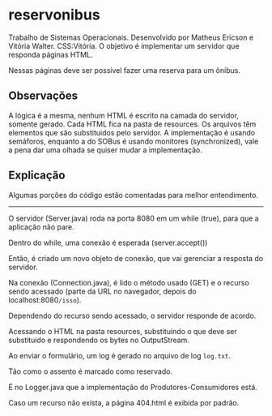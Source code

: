 # reservonibus
Trabalho de Sistemas Operacionais.
Desenvolvido por Matheus Ericson e Vitória Walter.
CSS:Vitória.
O objetivo é implementar um servidor que responda páginas HTML.

Nessas páginas deve ser possível fazer uma reserva para um ônibus.

## Observações
A lógica é a mesma, nenhum HTML é escrito na camada do servidor, somente gerado.
Cada HTML fica na pasta de resources.
Os arquivos têm elementos que são substituidos pelo servidor.
A implementação é usando semáforos, enquanto a do SOBus é usando monitores (synchronized), vale a pena dar uma olhada se quiser mudar a implementação.
## Explicação
Algumas porções do código estão comentadas para melhor entendimento.

---

O servidor (Server.java) roda na porta 8080 em um while (true), para que a aplicação não pare.

Dentro do while, uma conexão é esperada (server.accept())

Então, é criado um novo objeto de conexão, que vai gerenciar a resposta do servidor.

Na conexão (Connection.java), é lido o método usado (GET) e o recurso sendo acessado (parte da URL no navegador, depois do localhost:8080`/isso`).

Dependendo do recurso sendo acessado, o servidor responde de acordo.

Acessando o HTML na pasta resources, substituindo o que deve ser substituido e respondendo os bytes no OutputStream.

Ao enviar o formulário, um log é gerado no arquivo de log `log.txt`.

Tão como o assento é marcado como reservado.

É no Logger.java que a implementação do Produtores-Consumidores está.

Caso um recurso não exista, a página 404.html é exibida por padrão.
